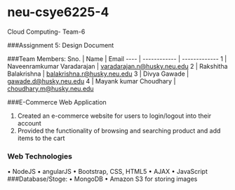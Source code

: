 # neu-csye6225-4
Cloud Computing- Team-6

###Assignment 5: Design Document 

###Team Members:
Sno. | Name | Email
---- | ------------ | -------------
1 | Naveenramkumar Varadarajan | varadarajan.n@husky.neu.edu
2 | Rakshitha Balakrishna | balakrishna.r@husky.neu.edu
3 | Divya Gawade | gawade.d@husky.neu.edu
4 | Mayank kumar Choudhary | choudhary.m@husky.neu.edu

###E-Commerce Web Application 
1. Created an e-commerce website for users to login/logout into their account 
2. Provided the functionality of browsing and searching product and add items to the cart

### Web Technologies 
•	NodeJS
• angularJS
•	Bootstrap, CSS, HTML5
•	AJAX
•	JavaScript
###Database/Stoge:
•	MongoDB
•	Amazon S3 for storing images
